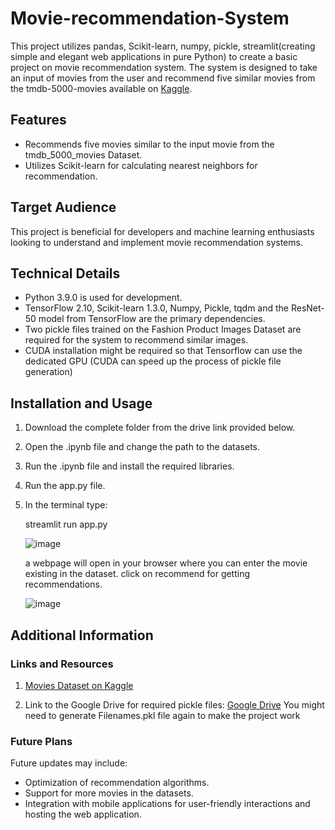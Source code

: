 # Movie-recommendation-System

This project utilizes pandas, Scikit-learn, numpy, pickle, streamlit(creating simple and elegant web applications in pure Python) to create a basic project on movie recommendation system. The system is designed to take an input of movies from the user and recommend five similar movies from the tmdb-5000-movies available on [Kaggle](https://www.kaggle.com/datasets/chaitanyasood1/tmdb-5000-movies).

## Features

- Recommends five movies similar to the input movie from the tmdb_5000_movies Dataset.
- Utilizes Scikit-learn for calculating nearest neighbors for recommendation.

## Target Audience

This project is beneficial for developers and machine learning enthusiasts looking to understand and implement movie recommendation systems.

## Technical Details

- Python 3.9.0 is used for development.
- TensorFlow 2.10, Scikit-learn 1.3.0, Numpy, Pickle, tqdm and the ResNet-50 model from TensorFlow are the primary dependencies.
- Two pickle files trained on the Fashion Product Images Dataset are required for the system to recommend similar images.
- CUDA installation might be required so that Tensorflow can use the dedicated GPU (CUDA can speed up the process of pickle file generation)
  
## Installation and Usage

1. Download the complete folder from the drive link provided below.

2. Open the .ipynb file and change the path to the datasets.
   
3. Run the .ipynb file and install the required libraries.
   
4. Run the app.py file. 

5. In the terminal type:

    streamlit run app.py

   ![image](https://github.com/ChaitanyaSood/Movie-recommendation-System/assets/96310627/3ac00b30-17f6-446e-bf80-43287bacf46b)


   a webpage will open in your browser where you can enter the movie existing in the dataset. click on recommend for getting recommendations.

   ![image](https://github.com/ChaitanyaSood/Movie-recommendation-System/assets/96310627/76df363d-e4e2-4e9e-9157-c136e2850eaa)


## Additional Information

### Links and Resources

1. [Movies Dataset on Kaggle](https://www.kaggle.com/datasets/chaitanyasood1/tmdb-5000-movies)

2. Link to the Google Drive for required pickle files: [Google Drive](https://drive.google.com/drive/u/0/folders/1RkR0O5QndDT-kUH8WSZdCu9E-AzKxhGy)
   You might need to generate Filenames.pkl file again to make the project work
   
### Future Plans

Future updates may include:

- Optimization of recommendation algorithms.
- Support for more movies in the datasets.
- Integration with mobile applications for user-friendly interactions and hosting the web application.
